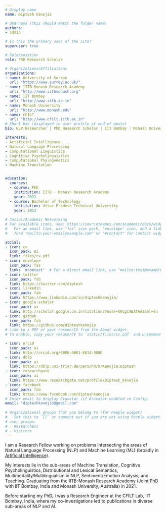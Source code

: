 ```yaml
---
# Display name
name: Diptesh Kanojia

# Username (this should match the folder name)
authors:
- admin

# Is this the primary user of the site?
superuser: true

# Role/position
role: PhD Research Scholar

# Organizations/Affiliations
organizations:
- name: University of Surrey
  url: "https://www.surrey.ac.uk/"
- name: IITB-Monash Research Academy
  url: "http://www.iitbmonash.org"
- name: IIT Bombay
  url: "http://www.iitb.ac.in"
- name: Monash University
  url: "http://www.monash.edu"
- name: CFILT
  url: "http://www.cfilt.iitb.ac.in"
# Short bio (displayed in user profile at end of posts)
bio: NLP Researcher | PhD Research Scholar | IIT Bombay | Monash University

interests:
- Artificial Intelligence
- Natural Language Processing 
- Computational Linguistics
- Cognitive Psycholinguistics
- Computational Phylogenetics
- Machine Translation


education:
  courses:
  - course: PhD
    institution: IITB - Monash Research Academy
    year: 2021
  - course: Bachelor of Technology
    institution: Uttar Pradesh Technical University
    year: 2013

# Social/Academic Networking
# For available icons, see: https://sourcethemes.com/academic/docs/widgets/#icons
#   For an email link, use "fas" icon pack, "envelope" icon, and a link in the
#   form "mailto:your-email@example.com" or "#contact" for contact widget.

social:
- icon: cv
  icon_pack: ai
  link: files/cv.pdf
- icon: envelope
  icon_pack: fas
  link: '#contact'  # For a direct email link, use "mailto:test@example.org".
- icon: twitter
  icon_pack: fab
  link: https://twitter.com/diptesh
- icon: linkedin
  icon_pack: fab
  link: https://www.linkedin.com/in/dipteshkanojia/
- icon: google-scholar
  icon_pack: ai
  link: http://scholar.google.co.in/citations?user=UNCgCAEAAAAJ&hl=en
- icon: github
  icon_pack: fab
  link: https://github.com/dipteshkanojia
# Link to a PDF of your resume/CV from the About widget.
# To enable, copy your resume/CV to `static/files/cv.pdf` and uncomment the lines below.  

- icon: orcid
  icon_pack: ai
  link: http://orcid.org/0000-0001-8814-0080
- icon: dblp
  icon_pack: ai
  link: https://dblp.uni-trier.de/pers/hd/k/Kanojia:Diptesh
- icon: researchgate
  icon_pack: ai
  link: https://www.researchgate.net/profile/Diptesh_Kanojia
- icon: facebook
  icon_pack: fab
  link: https://www.facebook.com/dipteshkanojia
# Enter email to display Gravatar (if Gravatar enabled in Config)
email: "dipteshkanojia@gmail.com"
  
# Organizational groups that you belong to (for People widget)
#   Set this to `[]` or comment out if you are not using People widget.  
# user_groups:
# - Researchers
# - Visitors
---
```


I am a Research Fellow working on problems intersecting the areas of Natural Language Processing (NLP) and Machine Learning (ML) (broadly in <a href="http://www.urbandictionary.com/define.php?term=artificial+intelligence&defid=774513">Artificial Intelligence</a>). 

My interests lie in the sub-areas of Machine Translation, Cognitive Psycholinguistics, Distributional and Lexical Semantics, Multimodality/Multilingualism in NLP, Sentiment/Emotion Analysis; and Teaching. Graduating from the IITB-Monash Research Academy (Joint PhD with IIT Bombay, India and Monash University, Australia) in 2021.

Before starting my PhD, I was a Research Engineer at the CFILT Lab, IIT Bombay, India, where my co-investigations led to publications in diverse sub-areas of NLP and AI.

